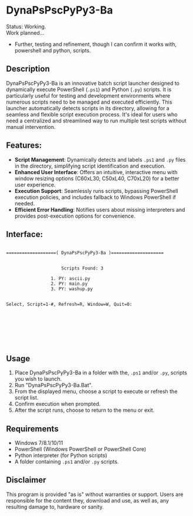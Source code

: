 # DynaPsPscPyPy3-Ba

Status: Working.
<br> Work planned...
- Further, testing and refinement, though I can confirm it works with, powershell and python, scripts.

## Description
DynaPsPscPyPy3-Ba is an innovative batch script launcher designed to dynamically execute PowerShell (`.ps1`) and Python (`.py`) scripts. It is particularly useful for testing and development environments where numerous scripts need to be managed and executed efficiently. This launcher automatically detects scripts in its directory, allowing for a seamless and flexible script execution process. It's ideal for users who need a centralized and streamlined way to run multiple test scripts without manual intervention.

## Features:
- **Script Management**: Dynamically detects and labels `.ps1` and `.py` files in the directory, simplifying script identification and execution.
- **Enhanced User Interface**: Offers an intuitive, interactive menu with window resizing options (C60xL30, C50xL40, C70xL20) for a better user experience.
- **Execution Support**: Seamlessly runs scripts, bypassing PowerShell execution policies, and includes fallback to Windows PowerShell if needed.
- **Efficient Error Handling**: Notifies users about missing interpreters and provides post-execution options for convenience. 

## Interface:
```

===================( DynaPsPscPyPy3-Ba )====================


                     Scripts Found: 3

                 1. PY: ascii.py
                 2. PY: main.py
                 3. PY: washup.py


Select, Script=1-#, Refresh=R, Window=W, Quit=0:








```

## Usage
1. Place DynaPsPscPyPy3-Ba in a folder with the, `.ps1` and/or `.py`, scripts you wish to launch.
2. Run "DynaPsPscPyPy3-Ba.Bat".
3. From the displayed menu, choose a script to execute or refresh the script list.
4. Confirm execution when prompted.
5. After the script runs, choose to return to the menu or exit.

## Requirements
- Windows 7/8.1/10/11
- PowerShell (Windows PowerShell or PowerShell Core)
- Python interpreter (for Python scripts)
- A folder containing `.ps1` and/or `.py` scripts.

## Disclaimer
This program is provided "as is" without warranties or support. Users are responsible for the content they, download and use, as well as, any resulting damage to, hardware or sanity.
